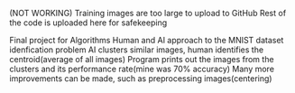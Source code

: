 (NOT WORKING)
Training images are too large to upload to GitHub
Rest of the code is uploaded here for safekeeping

Final project for Algorithms
Human and AI approach to the MNIST dataset idenfication problem
AI clusters similar images, human identifies the centroid(average of all images)
Program prints out the images from the clusters and its performance rate(mine was 70% accuracy)
Many more improvements can be made, such as preprocessing images(centering)
